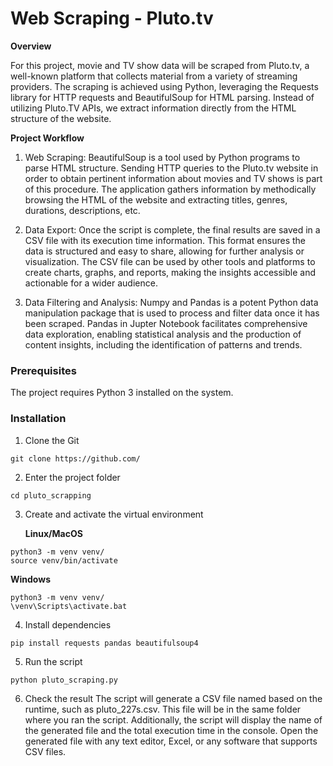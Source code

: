 # Web Scraping - Pluto.tv

**Overview**

For this project, movie and TV show data will be scraped from Pluto.tv, a well-known platform that collects material from a variety of streaming providers. The scraping is achieved using Python, leveraging the Requests library for HTTP requests and BeautifulSoup for HTML parsing. Instead of utilizing Pluto.TV APIs, we extract information directly from the HTML structure of the website.

**Project Workflow**
1. Web Scraping:
BeautifulSoup is a tool used by Python programs to parse HTML structure. Sending HTTP queries to the Pluto.tv website in order to obtain pertinent information about movies and TV shows is part of this procedure. The application gathers information by methodically browsing the HTML of the website and extracting titles, genres, durations, descriptions, etc.


2. Data Export:
Once the script is complete, the final results are saved in a CSV file with its execution time information. This format ensures the data is structured and easy to share, allowing for further analysis or visualization. The CSV file can be used by other tools and platforms to create charts, graphs, and reports, making the insights accessible and actionable for a wider audience.

3. Data Filtering and Analysis:
Numpy and Pandas is a potent Python data manipulation package that is used to process and filter data once it has been scraped. Pandas in Jupter Notebook facilitates comprehensive data exploration, enabling statistical analysis and the production of content insights, including the identification of patterns and trends.

### Prerequisites

The project requires Python 3 installed on the system.

### Installation

1. Clone the Git
```
git clone https://github.com/
```

2. Enter the project folder

```
cd pluto_scrapping
```

3. Create and activate the virtual environment

   **Linux/MacOS**
```
python3 -m venv venv/
source venv/bin/activate
```
   **Windows**
```
python3 -m venv venv/
\venv\Scripts\activate.bat
```
 4. Install dependencies

```
pip install requests pandas beautifulsoup4
```

 5. Run the script

```
python pluto_scraping.py
```
6. Check the result
The script will generate a CSV file named based on the runtime, such as pluto_227s.csv. This file will be in the same folder where you ran the script.
Additionally, the script will display the name of the generated file and the total execution time in the console. Open the generated file with any text editor, Excel, or any software that supports CSV files.
